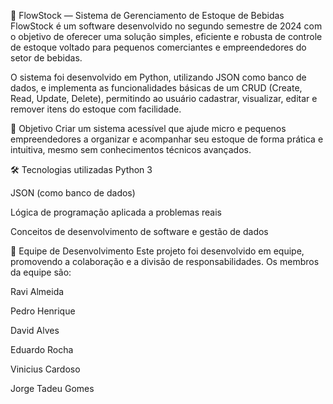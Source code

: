 🧃 FlowStock — Sistema de Gerenciamento de Estoque de Bebidas
FlowStock é um software desenvolvido no  segundo semestre de 2024 com o objetivo de oferecer uma solução simples, eficiente e robusta de controle de estoque voltado para pequenos comerciantes e empreendedores do setor de bebidas.

O sistema foi desenvolvido em Python, utilizando JSON como banco de dados, e implementa as funcionalidades básicas de um CRUD (Create, Read, Update, Delete), permitindo ao usuário cadastrar, visualizar, editar e remover itens do estoque com facilidade.

🎯 Objetivo
Criar um sistema acessível que ajude micro e pequenos empreendedores a organizar e acompanhar seu estoque de forma prática e intuitiva, mesmo sem conhecimentos técnicos avançados.

🛠️ Tecnologias utilizadas
Python 3

JSON (como banco de dados)

Lógica de programação aplicada a problemas reais

Conceitos de desenvolvimento de software e gestão de dados

👥 Equipe de Desenvolvimento
Este projeto foi desenvolvido em equipe, promovendo a colaboração e a divisão de responsabilidades. Os membros da equipe são:

Ravi Almeida

Pedro Henrique

David Alves

Eduardo Rocha

Vinicius Cardoso

Jorge Tadeu Gomes
